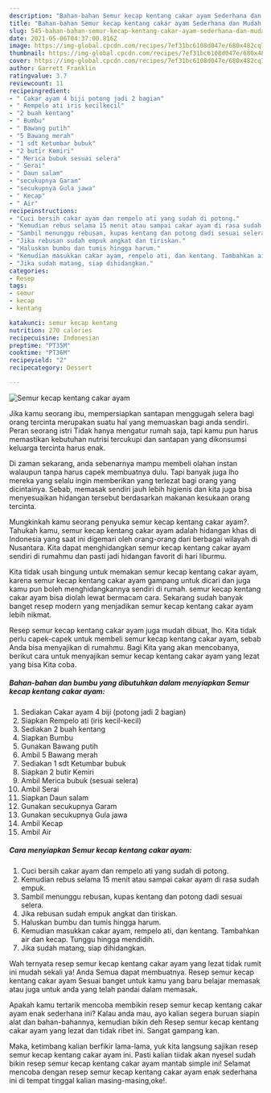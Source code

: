 ```yaml
---
description: "Bahan-bahan Semur kecap kentang cakar ayam Sederhana dan Mudah Dibuat"
title: "Bahan-bahan Semur kecap kentang cakar ayam Sederhana dan Mudah Dibuat"
slug: 545-bahan-bahan-semur-kecap-kentang-cakar-ayam-sederhana-dan-mudah-dibuat
date: 2021-05-06T04:37:00.816Z
image: https://img-global.cpcdn.com/recipes/7ef31bc6108d047e/680x482cq70/semur-kecap-kentang-cakar-ayam-foto-resep-utama.jpg
thumbnail: https://img-global.cpcdn.com/recipes/7ef31bc6108d047e/680x482cq70/semur-kecap-kentang-cakar-ayam-foto-resep-utama.jpg
cover: https://img-global.cpcdn.com/recipes/7ef31bc6108d047e/680x482cq70/semur-kecap-kentang-cakar-ayam-foto-resep-utama.jpg
author: Garrett Franklin
ratingvalue: 3.7
reviewcount: 11
recipeingredient:
- " Cakar ayam 4 biji potong jadi 2 bagian"
- " Rempelo ati iris kecilkecil"
- "2 buah kentang"
- " Bumbu"
- " Bawang putih"
- "5 Bawang merah"
- "1 sdt Ketumbar bubuk"
- "2 butir Kemiri"
- " Merica bubuk sesuai selera"
- " Serai"
- " Daun salam"
- "secukupnya Garam"
- "secukupnya Gula jawa"
- " Kecap"
- " Air"
recipeinstructions:
- "Cuci bersih cakar ayam dan rempelo ati yang sudah di potong."
- "Kemudian rebus selama 15 menit atau sampai cakar ayam di rasa sudah empuk."
- "Sambil menunggu rebusan, kupas kentang dan potong dadi sesuai selera."
- "Jika rebusan sudah empuk angkat dan tiriskan."
- "Haluskan bumbu dan tumis hingga harum."
- "Kemudian masukkan cakar ayam, rempelo ati, dan kentang. Tambahkan air dan kecap. Tunggu hingga mendidih."
- "Jika sudah matang, siap dihidangkan."
categories:
- Resep
tags:
- semur
- kecap
- kentang

katakunci: semur kecap kentang 
nutrition: 270 calories
recipecuisine: Indonesian
preptime: "PT35M"
cooktime: "PT36M"
recipeyield: "2"
recipecategory: Dessert

---
```



![Semur kecap kentang cakar ayam](https://img-global.cpcdn.com/recipes/7ef31bc6108d047e/680x482cq70/semur-kecap-kentang-cakar-ayam-foto-resep-utama.jpg)

Jika kamu seorang ibu, mempersiapkan santapan menggugah selera bagi orang tercinta merupakan suatu hal yang memuaskan bagi anda sendiri. Peran seorang istri Tidak hanya mengatur rumah saja, tapi kamu pun harus memastikan kebutuhan nutrisi tercukupi dan santapan yang dikonsumsi keluarga tercinta harus enak.

Di zaman  sekarang, anda sebenarnya mampu membeli olahan instan walaupun tanpa harus capek membuatnya dulu. Tapi banyak juga lho mereka yang selalu ingin memberikan yang terlezat bagi orang yang dicintainya. Sebab, memasak sendiri jauh lebih higienis dan kita juga bisa menyesuaikan hidangan tersebut berdasarkan makanan kesukaan orang tercinta. 



Mungkinkah kamu seorang penyuka semur kecap kentang cakar ayam?. Tahukah kamu, semur kecap kentang cakar ayam adalah hidangan khas di Indonesia yang saat ini digemari oleh orang-orang dari berbagai wilayah di Nusantara. Kita dapat menghidangkan semur kecap kentang cakar ayam sendiri di rumahmu dan pasti jadi hidangan favorit di hari liburmu.

Kita tidak usah bingung untuk memakan semur kecap kentang cakar ayam, karena semur kecap kentang cakar ayam gampang untuk dicari dan juga kamu pun boleh menghidangkannya sendiri di rumah. semur kecap kentang cakar ayam bisa diolah lewat bermacam cara. Sekarang sudah banyak banget resep modern yang menjadikan semur kecap kentang cakar ayam lebih nikmat.

Resep semur kecap kentang cakar ayam juga mudah dibuat, lho. Kita tidak perlu capek-capek untuk membeli semur kecap kentang cakar ayam, sebab Anda bisa menyajikan di rumahmu. Bagi Kita yang akan mencobanya, berikut cara untuk menyajikan semur kecap kentang cakar ayam yang lezat yang bisa Kita coba.

<!--inarticleads1-->

##### Bahan-bahan dan bumbu yang dibutuhkan dalam menyiapkan Semur kecap kentang cakar ayam:

1. Sediakan  Cakar ayam 4 biji (potong jadi 2 bagian)
1. Siapkan  Rempelo ati (iris kecil-kecil)
1. Sediakan 2 buah kentang
1. Siapkan  Bumbu
1. Gunakan  Bawang putih
1. Ambil 5 Bawang merah
1. Sediakan 1 sdt Ketumbar bubuk
1. Siapkan 2 butir Kemiri
1. Ambil  Merica bubuk (sesuai selera)
1. Ambil  Serai
1. Siapkan  Daun salam
1. Gunakan secukupnya Garam
1. Gunakan secukupnya Gula jawa
1. Ambil  Kecap
1. Ambil  Air




<!--inarticleads2-->

##### Cara menyiapkan Semur kecap kentang cakar ayam:

1. Cuci bersih cakar ayam dan rempelo ati yang sudah di potong.
1. Kemudian rebus selama 15 menit atau sampai cakar ayam di rasa sudah empuk.
1. Sambil menunggu rebusan, kupas kentang dan potong dadi sesuai selera.
1. Jika rebusan sudah empuk angkat dan tiriskan.
1. Haluskan bumbu dan tumis hingga harum.
1. Kemudian masukkan cakar ayam, rempelo ati, dan kentang. Tambahkan air dan kecap. Tunggu hingga mendidih.
1. Jika sudah matang, siap dihidangkan.




Wah ternyata resep semur kecap kentang cakar ayam yang lezat tidak rumit ini mudah sekali ya! Anda Semua dapat membuatnya. Resep semur kecap kentang cakar ayam Sesuai banget untuk kamu yang baru belajar memasak atau juga untuk anda yang telah pandai dalam memasak.

Apakah kamu tertarik mencoba membikin resep semur kecap kentang cakar ayam enak sederhana ini? Kalau anda mau, ayo kalian segera buruan siapin alat dan bahan-bahannya, kemudian bikin deh Resep semur kecap kentang cakar ayam yang lezat dan tidak ribet ini. Sangat gampang kan. 

Maka, ketimbang kalian berfikir lama-lama, yuk kita langsung sajikan resep semur kecap kentang cakar ayam ini. Pasti kalian tiidak akan nyesel sudah bikin resep semur kecap kentang cakar ayam mantab simple ini! Selamat mencoba dengan resep semur kecap kentang cakar ayam enak sederhana ini di tempat tinggal kalian masing-masing,oke!.


